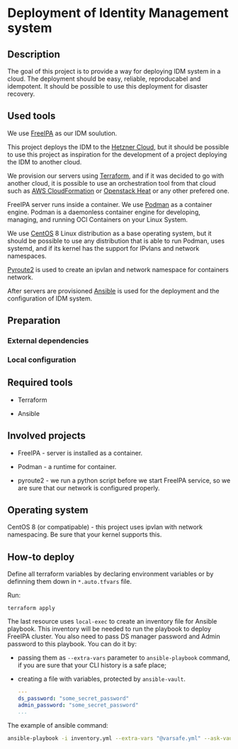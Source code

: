 # Deployment of Identity Management system

## Description

The goal of this project is to provide a way for deploying IDM system in a cloud.
The deployment should be easy, reliable, reproducabel and idempotent.
It should be possible to use this deployment for disaster recovery.

## Used tools

We use [FreeIPA](https://www.freeipa.org/page/Main_Page "The Open Source Identity Management Solution") as our IDM soulution.

This project deploys the IDM to the [Hetzner Cloud](https://www.hetzner.com/cloud), but it should be possible to use this project as inspiration for the development of a project deploying the IDM to another cloud.

We provision our servers using [Terraform](https://www.terraform.io/), and if it was decided to go with another cloud, it is possible to use an orchestration tool from that cloud such as [AWS CloudFormation](https://aws.amazon.com/cloudformation/) or [Openstack Heat](https://wiki.openstack.org/wiki/Heat) or any other prefered one.

FreeIPA server runs inside a container. We use [Podman](https://podman.io/) as a container engine. Podman is a daemonless container engine for developing, managing, and running OCI Containers on your Linux System.

We use [CentOS](https://centos.org/) 8 Linux distribution as a base operating system, but it should be possible to use any distribution that is able to run Podman, uses systemd, and if its kernel has the support for IPvlans and network namespaces.

[Pyroute2](https://pypi.org/project/pyroute2/ "Python netlink library") is used to create an ipvlan and network namespace for containers network.

After servers are provisioned [Ansible](https://www.ansible.com/) is used for the deployment and the configuration of IDM system.

## Preparation

### External dependencies

### Local configuration

Required tools
--------------

* Terraform

* Ansible

Involved projects
-----------------

* FreeIPA - server is installed as a container.

* Podman - a runtime for container.

* pyroute2 - we run a python script before we start FreeIPA service, so we are sure that our network is configured properly.

Operating system
----------------

CentOS 8 (or compatipable) - this project uses ipvlan with network namespacing.
Be sure that your kernel supports this.

How-to deploy
-------------

Define all terraform variables by declaring environment variables or by definning them down in `*.auto.tfvars` file.

Run:
```
terraform apply
```
The last resource uses `local-exec` to create an inventory file for Ansible playbook.
This inventory will be needed to run the playbook to deploy FreeIPA cluster.
You also need to pass DS manager password and Admin password to this playbook.
You can do it by:

* passing them as `--extra-vars` parameter to `ansible-playbook` command, if you are sure that your CLI history is a safe place;

* creating a file with variables, protected by `ansible-vault`.
    ```yaml
    ---
    ds_password: "some_secret_password"
    admin_password: "some_secret_password"
    ...
    ```

The example of ansible command:
```bash
ansible-playbook -i inventory.yml --extra-vars "@varsafe.yml" --ask-vault-pass -vvv main.yml
```

